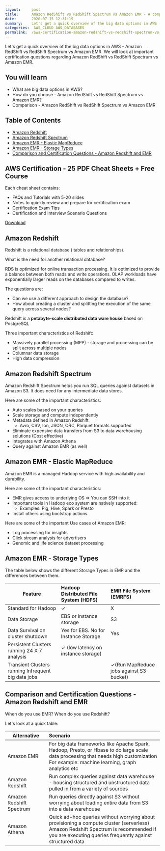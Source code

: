 ```yaml
---
layout:     post
title:      Amazon RedShift vs RedShift Spectrum vs Amazon EMR - A comparison - AWS Certification Cheat Sheet
date:       2020-07-15 12:31:19
summary:    Let's get a quick overview of the big data options in AWS - Amazon RedShift vs RedShift Spectrum vs Amazon EMR. We will look at important certification questions regarding Amazon RedShift vs RedShift Spectrum vs Amazon EMR. 
categories:  AWS_CLOUD AWS_DATABASES
permalink:  /aws-certification-amazon-redshift-vs-redshift-spectrum-vs-amazon-emr
---
```


Let's get a quick overview of the big data options in AWS - Amazon RedShift vs RedShift Spectrum vs Amazon EMR. We will look at important certification questions regarding Amazon RedShift vs RedShift Spectrum vs Amazon EMR.

## You will learn
- What are big data options in AWS?
- How do you choose - Amazon RedShift vs RedShift Spectrum vs Amazon EMR?
- Comparison - Amazon RedShift vs RedShift Spectrum vs Amazon EMR

## Table of Contents
- [Amazon Redshift](#amazon-redshift)
- [Amazon Redshift Spectrum](#amazon-redshift-spectrum)
- [Amazon EMR - Elastic MapReduce](#amazon-emr---elastic-mapreduce)
- [Amazon EMR - Storage Types](#amazon-emr---storage-types)
- [Comparison and Certification Questions - Amazon Redshift and EMR](#comparison-and-certification-questions---amazon-redshift-and-emr)

## AWS Certification - 25 PDF Cheat Sheets + Free Course

Each cheat sheet contains:
- FAQs and Tutorials with 5-20 slides
- Notes to quickly review and prepare for certification exam
- Certification Exam Tips
- Certification and Interview Scenario Questions

<div>
 <a href="https://links.in28minutes.com/cloud-in28minutes-teachable-free-link" target="_blank" class="button instagram">Download</a>
</div>

## Amazon Redshift

Redshift is a relational database ( tables and relationships). 

What is the need for another relational database? 

RDS is optimized for online transaction processing. It is optimized to provide a balance between both reads and write operations. OLAP workloads have exponentially larger reads on the databases compared to writes.

The questions are:
- Can we use a different approach to design the database? 
- How about creating a cluster and splitting the execution of the same query across several nodes? 

Redshift is a **petabyte-scale distributed data ware house** based on PostgreSQL

Three important characteristics of Redshift:
- Massively parallel processing (MPP) - storage and processing can be split across multiple nodes
- Columnar data storage
- High data compression

## Amazon Redshift Spectrum

Amazon Redshift Spectrum helps you run SQL queries against datasets in Amazon S3. It does need for any intermediate data stores.

Here are some of the important characteristics:
- Auto scales based on your queries
- Scale storage and compute independently
- Metadata defined in Amazon Redshift
	- Avro, CSV, Ion, JSON, ORC, Parquet formats supported
- Eliminate expensive data transfers from S3 to data warehousing solutions (Cost effective)
- Integrates with Amazon Athena
- Query against Amazon EMR (as well)

## Amazon EMR - Elastic MapReduce

Amazon EMR is a managed Hadoop service with high availability and durability.

Here are some of the important characteristics:
- EMR gives access to underlying OS => You can SSH into it
- Important tools in Hadoop eco system are natively supported:
	- Examples: Pig, Hive, Spark or Presto
- Install others using bootstrap actions

Here are some of the important Use cases of Amazon EMR:
- Log processing for insights
- Click stream analysis for advertisers
- Genomic and life science dataset processing

## Amazon EMR - Storage Types

The table below shows the different Storage Types in EMR and the differences between them.

| Feature |Hadoop Distributed File System (HDFS)  | EMR File System (EMRFS) | 
|--|:--|:--|
|  Standard for Hadoop  |   ✓    |    X     |
|  Data Storage   |   EBS or instance storage     |    S3    |
|  Data Survival on cluster shutdown| Yes for EBS. No for Instance Storage| Yes|
|Persistent Clusters running 24 X 7 analysis| ✓ (low latency on instance storage)||
|Transient Clusters running Infrequent big data jobs||✓(Run MapReduce jobs against S3 bucket)|

## Comparison and Certification Questions - Amazon Redshift and EMR 

When do you use EMR? When do you use Redshift? 

Let's look at a quick table:

| Alternative | Scenario  | 
|--|:--|
| Amazon EMR | For big data frameworks like Apache Spark, Hadoop, Presto, or Hbase to do large scale data processing that needs high customization <BR/> For example: machine learning, graph analytics etc|
| Amazon Redshift | Run complex queries against data warehouse - housing structured and unstructured data pulled in from a variety of sources |
| Amazon Redshift Spectrum | Run queries directly against S3 without worrying about loading entire data from S3 into a data warehouse|
| Amazon Athena | Quick ad-hoc queries without worrying about provisioning a compute cluster (serverless) <BR/> Amazon Redshift Spectrum is recommended if you are executing queries frequently against structured data|
